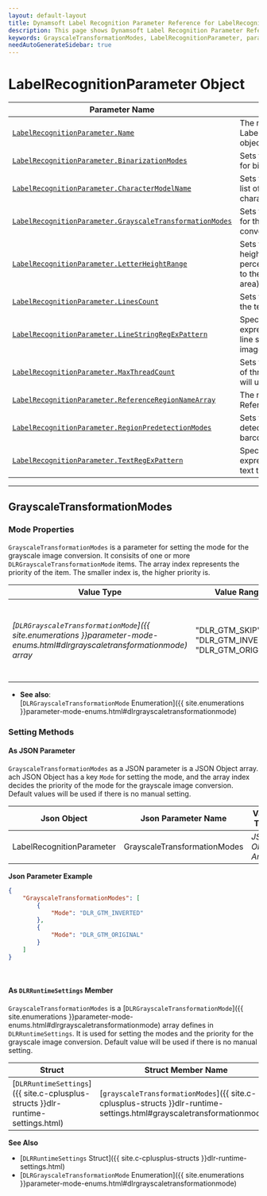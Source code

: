 ```yaml
---
layout: default-layout
title: Dynamsoft Label Recognition Parameter Reference for LabelRecognitionParameter Object - GrayscaleTransformationModes
description: This page shows Dynamsoft Label Recognition Parameter Reference for LabelRecognitionParameter Object - GrayscaleTransformationModes.
keywords: GrayscaleTransformationModes, LabelRecognitionParameter, parameter reference, parameter
needAutoGenerateSidebar: true
---
```



# LabelRecognitionParameter Object

 | Parameter Name | Description |
 | -------------- | ----------- | 
 | [`LabelRecognitionParameter.Name`](parameter-control.md#name) | The name of the LabelRecognitionParameter object. |
 | [`LabelRecognitionParameter.BinarizationModes`](binarization-modes.md#binarizationmodes) | 	Sets the mode and priority for binarization. |
 | [`LabelRecognitionParameter.CharacterModelName`](parameter-control.md#charactermodelname) | Sets the name of a white list of recognizable characters. |
 | [`LabelRecognitionParameter.GrayscaleTransformationModes`](#grayscaletransformationmodes) | Sets the mode and priority for the grayscale image conversion. |
 | [`LabelRecognitionParameter.LetterHeightRange`](parameter-control.md#letterheightrange) | Sets the range of letter height (in pixel or a percentage value relative to the height of the text area). |
 | [`LabelRecognitionParameter.LinesCount`](parameter-control.md#linescount) | Sets the text lines count of the text area. |
 | [`LabelRecognitionParameter.LineStringRegExPattern`](parameter-control.md#linestringregexpattern) | Specifies the regular expression pattern of each line string text in current image to recognize. |
 | [`LabelRecognitionParameter.MaxThreadCount`](parameter-control.md#maxthreadcount) | Sets the maximum number of threads the algorithm will use to recognize text. |
 | [`LabelRecognitionParameter.ReferenceRegionNameArray`](parameter-control.md#referenceregionnamearray) | The name array of the ReferenceRegion object(s). |
 | [`LabelRecognitionParameter.RegionPredetectionModes`](region-predetection-modes.md#regionpredetectionmodes) | Sets the region pre-detection mode for barcodes search. |
 | [`LabelRecognitionParameter.TextRegExPattern`](parameter-control.md#textregexpattern) | Specifies the regular expression pattern of the text to recognize. |

---


## GrayscaleTransformationModes

### Mode Properties
`GrayscaleTransformationModes` is a parameter for setting the mode for the grayscale image conversion. It consisits of one or more `DLRGrayscaleTransformationMode` items. The array index represents the priority of the item. The smaller index is, the higher priority is.

| Value Type | Value Range | Default Value |
| ---------- | ----------- | ------------- |
| *[`DLRGrayscaleTransformationMode`]({{ site.enumerations }}parameter-mode-enums.html#dlrgrayscaletransformationmode) array* | "DLR_GTM_SKIP"<br>"DLR_GTM_INVERTED"<br>"DLR_GTM_ORIGINAL" | ["DLR_GTM_ORIGINAL", "DLR_GTM_SKIP", "DLR_GTM_SKIP", "DLR_GTM_SKIP", "DLR_GTM_SKIP", "DLR_GTM_SKIP", "DLR_GTM_SKIP", "DLR_GTM_SKIP"] |

- **See also**:   
    [`DLRGrayscaleTransformationMode` Enumeration]({{ site.enumerations }}parameter-mode-enums.html#dlrgrayscaletransformationmode)
    

### Setting Methods

#### As JSON Parameter
`GrayscaleTransformationModes` as a JSON parameter is a JSON Object array. ach JSON Object has a key `Mode` for setting the mode, and the array index decides the priority of the mode for the grayscale image conversion. Default values will be used if there is no manual setting.


| Json Object |	Json Parameter Name | Value Type |
| ----------- | ------------------- | ---------- |
| LabelRecognitionParameter | GrayscaleTransformationModes | *JSON Object Array* | 

**Json Parameter Example**   
```json
{
    "GrayscaleTransformationModes": [
        {
            "Mode": "DLR_GTM_INVERTED"
        },
        {
            "Mode": "DLR_GTM_ORIGINAL"
        }
    ]
}
```

&nbsp;


#### As `DLRRuntimeSettings` Member
`GrayscaleTransformationModes` is a [`DLRGrayscaleTransformationMode`]({{ site.enumerations }}parameter-mode-enums.html#dlrgrayscaletransformationmode) array defines in `DLRRuntimeSettings`. It is used for setting the modes and the priority for the grayscale image conversion. Default value will be used if there is no manual setting.

| Struct |	Struct Member Name | Value Type |
| ------ | ------------------ | ---------- |
| [`DLRRuntimeSettings`]({{ site.c-cplusplus-structs }}dlr-runtime-settings.html) | [`grayscaleTransformationModes`]({{ site.c-cplusplus-structs }}dlr-runtime-settings.html#grayscaletransformationmodes) | [`DLRGrayscaleTransformationMode`]({{ site.enumerations }}parameter-mode-enums.html#dlrgrayscaletransformationmode)[8] |

**See Also**    
- [`DLRRuntimeSettings` Struct]({{ site.c-cplusplus-structs }}dlr-runtime-settings.html)
- [`DLRGrayscaleTransformationMode` Enumeration]({{ site.enumerations }}parameter-mode-enums.html#dlrgrayscaletransformationmode)
